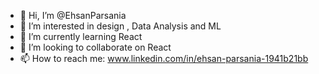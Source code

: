 - 👋 Hi, I’m @EhsanParsania
- 👀 I’m interested in design , Data Analysis and ML
- 🌱 I’m currently learning React
- 💞️ I’m looking to collaborate on React   
- 📫 How to reach me: www.linkedin.com/in/ehsan-parsania-1941b21bb




<!---
EhsanParsania/EhsanParsania is a ✨ special ✨ repository because its `README.md` (this file) appears on your GitHub profile.
You can click the Preview link to take a look at your changes.
--->
